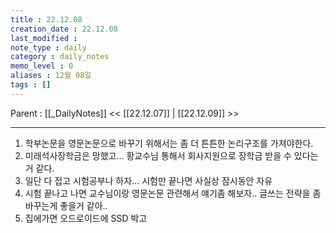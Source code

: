 ```yaml
---
title : 22.12.08
creation_date : 22.12.08
last_modified :
note_type : daily
category : daily_notes
memo_level : 0
aliases : 12월 08일
tags : []
---
```

Parent : [[_DailyNotes]]
<< [[22.12.07]] | [[22.12.09]] >>

---

1. 학부논문을 영문논문으로 바꾸기 위해서는 좀 더 튼튼한 논리구조를 가져야한다.
2. 미래석사장학금은 망했고... 황교수님 통해서 회사지원으로 장학금 받을 수 있다는 거 같다.
3. 일단 다 접고 시험공부나 하자... 시험만 끝나면 사실상 잠시동안 자유
4. 시험 끝나고 나면 교수님이랑 영문논문 관련해서 얘기좀 해보자.. 글쓰는 전략을 좀 바꾸는게 좋을거 같아..
5. 집에가면 오드로이드에 SSD 박고 